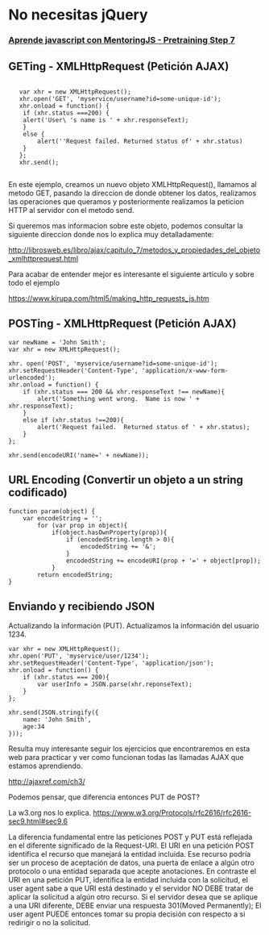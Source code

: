 
# No necesitas jQuery
### [Aprende javascript con MentoringJS - Pretraining Step 7](http://mentoringjs.com)

## GETing - XMLHttpRequest (Petición AJAX)

```

   var xhr = new XMLHttpRequest();
   xhr.open('GET', 'myservice/username?id=some-unique-id');
   xhr.onload = function() {
	if (xhr.status ===200) {
	alert('User\ 's name is ' + xhr.responseText);
	}
	else {
		alert(''Request failed. Returned status of' + xhr.status)
	}
   };
   xhr.send();
   
```

En este ejemplo, creamos un nuevo objeto XMLHttpRequest(), llamamos al metodo GET, pasando la direccion de donde obtener los datos, realizamos las operaciones que queramos y posteriormente realizamos la peticion HTTP al servidor con el metodo send.

Si queremos mas informacion sobre este objeto, podemos consultar la siguiente direccion donde nos lo explica muy detalladamente:

http://librosweb.es/libro/ajax/capitulo_7/metodos_y_propiedades_del_objeto_xmlhttprequest.html

Para acabar de entender mejor es interesante el siguiente artículo y sobre todo el ejemplo

https://www.kirupa.com/html5/making_http_requests_js.htm

## POSTing - XMLHttpRequest (Petición AJAX)

```
var newName = 'John Smith';
var xhr = new XMLHttpRequest();

xhr. open('POST', 'myservice/username?id=some-unique-id');
xhr.setRequestHeader('Content-Type', 'application/x-www-form-urlencoded');
xhr.onload = function() {
	if (xhr.status === 200 && xhr.responseText !== newName){
		alert('Something went wrong.  Name is now ' + xhr.responseText);
	}
	else if (xhr.status !==200){
		alert('Request failed.  Returned status of ' + xhr.status);
	}
};

xhr.send(encodeURI('name=' + newName));

```

## URL Encoding (Convertir un objeto a un string codificado)

```
function param(object) {
	var encodeString = '';
		for (var prop in object){
			if(object.hasOwnProperty(prop)){
				if (encodedString.length > 0){
					encodedString += '&';	
				}
				encodedString += encodeURI(prop + '=' + object[prop]);
			}
		return encodedString;
}
```

## Enviando y recibiendo JSON 

Actualizando la información (PUT).
Actualizamos la información del usuario 1234.

```
var xhr = new XMLHttpRequest();
xhr.open('PUT', 'myservice/user/1234');
xhr.setRequestHeader('Content-Type', 'application/json');
xhr.onload = function() {
	if (xhr.status === 200){
		var userInfo = JSON.parse(xhr.reponseText);
	}
};

xhr.send(JSON.stringify({
	name: 'John Smith',
	age:34
}));
```
Resulta muy interesante seguir los ejercicios que encontraremos en esta web para practicar y ver como funcionan todas
las llamadas AJAX que estamos aprendiendo.

http://ajaxref.com/ch3/

Podemos pensar, que diferencia entonces PUT de POST?

La w3.org nos lo explica. https://www.w3.org/Protocols/rfc2616/rfc2616-sec9.html#sec9.6

La diferencia fundamental entre las peticiones POST y PUT está reflejada en el diferente significado de la Request-URI.
El URI en una petición POST identifica el recurso que manejará la entidad incluida. Ese recurso podría ser un proceso de aceptación de datos, una puerta de enlace a algún otro protocolo o una entidad separada que acepte anotaciones.
En contraste el URI en una petición PUT, identifica la entidad incluida con la solicitud, el user agent sabe a que URI está destinado y el servidor NO DEBE tratar de aplicar la solicitud a algún otro recurso.
Si el servidor desea que se aplique a una URI diferente, DEBE enviar una respuesta 301(Moved Permanently); El user agent PUEDE entonces tomar su propia decisión con respecto a si redirigir o no la solicitud.




